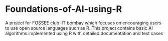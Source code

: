 # Foundations-of-AI-using-R
A project for FOSSEE club IIT bombay which focuses on encouraging users to use open source languages such as R. This project contains basic AI algorithms implemented using R with detailed documentation and test cases
